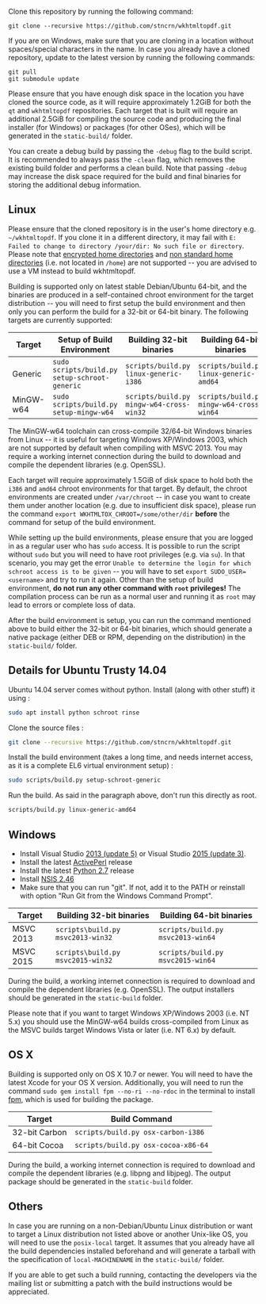 Clone this repository by running the following command:

    git clone --recursive https://github.com/stncrn/wkhtmltopdf.git

If you are on Windows, make sure that you are cloning in a location without
spaces/special characters in the name. In case you already have a cloned
repository, update to the latest version by running the following commands:

    git pull
    git submodule update

Please ensure that you have enough disk space in the location you have cloned
the source code, as it will require approximately 1.2GiB for both the `qt` and
`wkhtmltopdf` repositories. Each target that is built will require an
additional 2.5GiB for compiling the source code and producing the final
installer (for Windows) or packages (for other OSes), which will be generated
in the `static-build/` folder.

You can create a debug build by passing the `-debug` flag to the build script.
It is recommended to always pass the `-clean` flag, which removes the
existing build folder and performs a clean build. Note that passing `-debug`
may increase the disk space required for the build and final binaries for
storing the additional debug information.

Linux
-----

Please ensure that the cloned repository is in the user's home directory
e.g. `~/wkhtmltopdf`. If you clone it in a different directory, it may
fail with `E: Failed to change to directory /your/dir: No such file or directory`.
Please note that [encrypted home directories](https://bugs.launchpad.net/ubuntu/+source/schroot/+bug/791908)
and [non standard home directories](https://github.com/wkhtmltopdf/wkhtmltopdf/issues/1804)
(i.e. not located in `/home`) are not supported -- you are advised to
use a VM instead to build wkhtmltopdf.

Building is supported only on latest stable Debian/Ubuntu 64-bit, and
the binaries are produced in a self-contained chroot environment for the
target distribution -- you will need to first setup the build environment
and then only you can perform the build for a 32-bit or 64-bit binary.
The following targets are currently supported:

| Target    | Setup of Build Environment               | Building 32-bit binaries                 | Building 64-bit binaries                 |
| --------- | ---------------------------------------- | ---------------------------------------- | ---------------------------------------- |
| Generic   | `sudo scripts/build.py setup-schroot-generic` | `scripts/build.py linux-generic-i386`    | `scripts/build.py linux-generic-amd64`   |
| MinGW-w64 | `sudo scripts/build.py setup-mingw-w64`  | `scripts/build.py mingw-w64-cross-win32` | `scripts/build.py mingw-w64-cross-win64` |

The MinGW-w64 toolchain can cross-compile 32/64-bit Windows binaries from
Linux -- it is useful for targeting Windows XP/Windows 2003, which are not
supported by default when compiling with MSVC 2013. You may require a
working internet connection during the build to download and compile
the dependent libraries (e.g. OpenSSL).

Each target will require approximately 1.5GiB of disk space to hold both
the `i386` and `amd64` chroot environments for that target. By default,
the chroot environments are created under `/var/chroot` -- in case you
want to create them under another location (e.g. due to insufficient disk
space), please run the command `export WKHTMLTOX_CHROOT=/some/other/dir`
**before** the command for setup of the build environment.

While setting up the build environments, please ensure that you are logged
in as a regular user who has `sudo` access. It is possible to run the script
without `sudo` but you will need to have root privileges (e.g. via `su`). In
that scenario, you may get the error `Unable to determine the login for which schroot access is to be given`
-- you will have to set `export SUDO_USER=<username>` and try to run it again.
Other than the setup of build environment, **do not run any other command
with `root` privileges!** The compilation process can be run as a normal
user and running it as `root` may lead to errors or complete loss of data.

After the build environment is setup, you can run the command mentioned above
to build either the 32-bit or 64-bit binaries, which should generate a
native package (either DEB or RPM, depending on the distribution) in the
`static-build/` folder.

## Details for Ubuntu Trusty 14.04

Ubuntu 14.04 server comes without python. Install (along with other stuff) it using :

```bash
sudo apt install python schroot rinse
```

Clone the source files :

```bash
git clone --recursive https://github.com/stncrn/wkhtmltopdf.git
```

Install the build environment (takes a long time, and needs internet access, as it is a complete EL6 virtual environment setup) :

```bash
sudo scripts/build.py setup-schroot-generic
```

Run the build. As said in the paragraph above, don't run this directly as root.

```bash
scripts/build.py linux-generic-amd64
```

Windows
-------

* Install Visual Studio [2013 (update 5)](https://go.microsoft.com/fwlink/?LinkId=532496)
  or Visual Studio [2015 (update 3)](https://go.microsoft.com/fwlink/?LinkId=615448).
* Install the latest [ActivePerl](http://www.activestate.com/activeperl/downloads) release
* Install the latest [Python 2.7](http://www.python.org/downloads/windows/) release
* Install [NSIS 2.46](http://nsis.sourceforge.net/Download)
* Make sure that you can run "git". If not, add it to the PATH or reinstall
  with option "Run Git from the Windows Command Prompt".

| Target    | Building 32-bit binaries          | Building 64-bit binaries          |
| --------- | --------------------------------- | --------------------------------- |
| MSVC 2013 | `scripts\build.py msvc2013-win32` | `scripts/build.py msvc2013-win64` |
| MSVC 2015 | `scripts\build.py msvc2015-win32` | `scripts/build.py msvc2015-win64` |

During the build, a working internet connection is required to download and
compile the dependent libraries (e.g. OpenSSL). The output installers should
be generated in the `static-build` folder.

Please note that if you want to target Windows XP/Windows 2003 (i.e. NT 5.x)
you should use the MinGW-w64 builds cross-compiled from Linux as the MSVC builds
target Windows Vista or later (i.e. NT 6.x) by default.

OS X
----

Building is supported only on OS X 10.7 or newer. You will need to have the
latest Xcode for your OS X version. Additionally, you will need to run the command
`sudo gem install fpm --no-ri --no-rdoc` in the terminal to install
[fpm](https://github.com/jordansissel/fpm), which is used for building the package.

| Target        | Build Command                       |
| ------------- | ----------------------------------- |
| 32-bit Carbon | `scripts/build.py osx-carbon-i386`  |
| 64-bit Cocoa  | `scripts/build.py osx-cocoa-x86-64` |

During the build, a working internet connection is required to download and
compile the dependent libraries (e.g. libpng and libjpeg). The output package
should be generated in the `static-build` folder.

Others
------

In case you are running on a non-Debian/Ubuntu Linux distribution or want to
target a Linux distribution not listed above or another Unix-like OS, you
will need to use the `posix-local` target. It assumes that you already have
all the build dependencies installed beforehand and will generate a tarball
with the specification of `local-MACHINENAME` in the `static-build/` folder.

If you are able to get such a build running, contacting the developers via
the mailing list or submitting a patch with the build instructions would be
appreciated.
